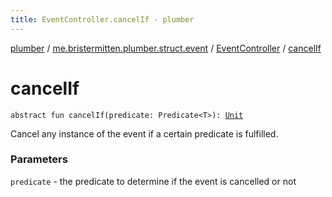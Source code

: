 ```yaml
---
title: EventController.cancelIf - plumber
---
```


[plumber](../../index.html) / [me.bristermitten.plumber.struct.event](../index.html) / [EventController](index.html) / [cancelIf](./cancel-if.html)

# cancelIf

`abstract fun cancelIf(predicate: Predicate<T>): `[`Unit`](https://kotlinlang.org/api/latest/jvm/stdlib/kotlin/-unit/index.html)

Cancel any instance of the event if a certain predicate is fulfilled.

### Parameters

`predicate` - the predicate to determine if the event is cancelled or not